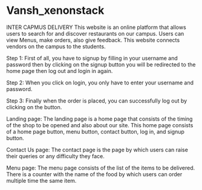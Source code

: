 # Vansh_xenonstack
INTER CAPMUS DELIVERY This website is an online platform that allows users to search for and discover restaurants on our campus. Users can view Menus, make orders, also give feedback. This website connects vendors on the campus to the students.

Step 1: First of all, you have to signup by filling in your username and password then by clicking on the signup button you will be redirected to the home page then log out and login in again.
 
Step 2: When you click on login, you only have to enter your username and password.
 
Step 3: Finally when the order is placed, you can successfully log out by clicking on the button.
 

Landing page: The landing page is a home page that consists of the timing of the shop to be opened and also about our site. This home page consists of a home page button, menu button, contact button, log in, and signup button.

Contact Us page: The contact page is the page by which users can raise their queries or any difficulty they face.

Menu page: The menu page consists of the list of the items to be delivered. There is a counter with the name of the food by which users can order multiple time the same item.
 

